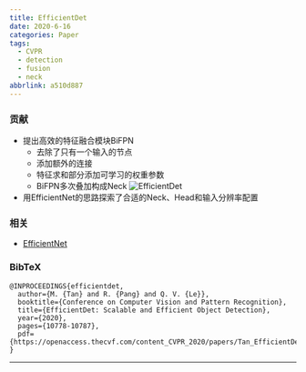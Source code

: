 ```yaml
---
title: EfficientDet
date: 2020-6-16
categories: Paper
tags:
  - CVPR
  - detection
  - fusion
  - neck
abbrlink: a510d887
---
```

<p></p>
<!-- more -->

### 贡献

- 提出高效的特征融合模块BiFPN
  - 去除了只有一个输入的节点
  - 添加额外的连接
  - 特征求和部分添加可学习的权重参数
  - BiFPN多次叠加构成Neck
  ![EfficientDet](EfficientDet.png)
- 用EfficientNet的思路探索了合适的Neck、Head和输入分辨率配置

### 相关

- [EfficientNet](http://blinging.xyz/posts/a8875d51.html)

### BibTeX
```
@INPROCEEDINGS{efficientdet,
  author={M. {Tan} and R. {Pang} and Q. V. {Le}},
  booktitle={Conference on Computer Vision and Pattern Recognition}, 
  title={EfficientDet: Scalable and Efficient Object Detection}, 
  year={2020},
  pages={10778-10787},
  pdf={https://openaccess.thecvf.com/content_CVPR_2020/papers/Tan_EfficientDet_Scalable_and_Efficient_Object_Detection_CVPR_2020_paper.pdf}
}
```

---

